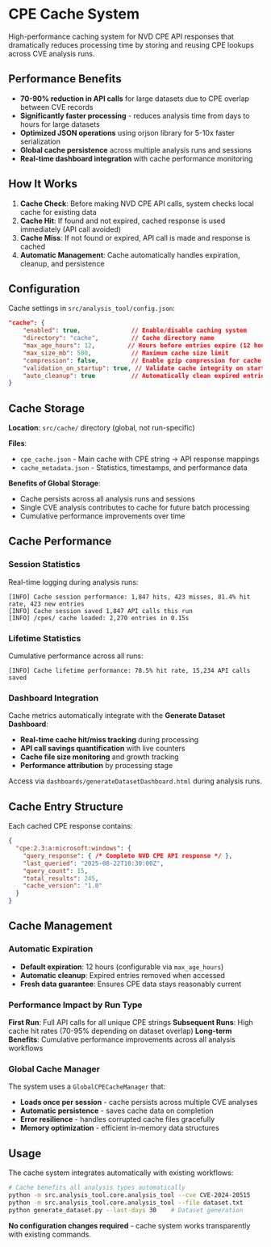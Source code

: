 # CPE Cache System

High-performance caching system for NVD CPE API responses that dramatically reduces processing time by storing and reusing CPE lookups across CVE analysis runs.

## Performance Benefits

- **70-90% reduction in API calls** for large datasets due to CPE overlap between CVE records
- **Significantly faster processing** - reduces analysis time from days to hours for large datasets
- **Optimized JSON operations** using orjson library for 5-10x faster serialization
- **Global cache persistence** across multiple analysis runs and sessions
- **Real-time dashboard integration** with cache performance monitoring

## How It Works

1. **Cache Check**: Before making NVD CPE API calls, system checks local cache for existing data
2. **Cache Hit**: If found and not expired, cached response is used immediately (API call avoided)
3. **Cache Miss**: If not found or expired, API call is made and response is cached
4. **Automatic Management**: Cache automatically handles expiration, cleanup, and persistence

## Configuration

Cache settings in `src/analysis_tool/config.json`:

```json
"cache": {
    "enabled": true,              // Enable/disable caching system
    "directory": "cache",         // Cache directory name  
    "max_age_hours": 12,         // Hours before entries expire (12 hours default)
    "max_size_mb": 500,           // Maximum cache size limit
    "compression": false,         // Enable gzip compression for cache files
    "validation_on_startup": true, // Validate cache integrity on startup
    "auto_cleanup": true          // Automatically clean expired entries
}
```

## Cache Storage

**Location**: `src/cache/` directory (global, not run-specific)

**Files**:

- `cpe_cache.json` - Main cache with CPE string → API response mappings
- `cache_metadata.json` - Statistics, timestamps, and performance data

**Benefits of Global Storage**:

- Cache persists across all analysis runs and sessions
- Single CVE analysis contributes to cache for future batch processing
- Cumulative performance improvements over time

## Cache Performance

### Session Statistics

Real-time logging during analysis runs:

```text
[INFO] Cache session performance: 1,847 hits, 423 misses, 81.4% hit rate, 423 new entries
[INFO] Cache session saved 1,847 API calls this run
[INFO] /cpes/ cache loaded: 2,270 entries in 0.15s
```

### Lifetime Statistics

Cumulative performance across all runs:

```text
[INFO] Cache lifetime performance: 78.5% hit rate, 15,234 API calls saved
```

### Dashboard Integration

Cache metrics automatically integrate with the **Generate Dataset Dashboard**:

- **Real-time cache hit/miss tracking** during processing
- **API call savings quantification** with live counters
- **Cache file size monitoring** and growth tracking
- **Performance attribution** by processing stage

Access via `dashboards/generateDatasetDashboard.html` during analysis runs.

## Cache Entry Structure

Each cached CPE response contains:

```json
{
  "cpe:2.3:a:microsoft:windows": {
    "query_response": { /* Complete NVD CPE API response */ },
    "last_queried": "2025-08-22T10:30:00Z",
    "query_count": 15,
    "total_results": 245,
    "cache_version": "1.0"
  }
}
```

## Cache Management

### Automatic Expiration

- **Default expiration**: 12 hours (configurable via `max_age_hours`)
- **Automatic cleanup**: Expired entries removed when accessed
- **Fresh data guarantee**: Ensures CPE data stays reasonably current

### Performance Impact by Run Type

**First Run**: Full API calls for all unique CPE strings
**Subsequent Runs**: High cache hit rates (70-95% depending on dataset overlap)
**Long-term Benefits**: Cumulative performance improvements across all analysis workflows

### Global Cache Manager

The system uses a `GlobalCPECacheManager` that:

- **Loads once per session** - cache persists across multiple CVE analyses
- **Automatic persistence** - saves cache data on completion
- **Error resilience** - handles corrupted cache files gracefully
- **Memory optimization** - efficient in-memory data structures

## Usage

The cache system integrates automatically with existing workflows:

```bash
# Cache benefits all analysis types automatically
python -m src.analysis_tool.core.analysis_tool --cve CVE-2024-20515     # Single CVE analysis
python -m src.analysis_tool.core.analysis_tool --file dataset.txt       # Batch processing
python generate_dataset.py --last-days 30    # Dataset generation
```

**No configuration changes required** - cache system works transparently with existing commands.
